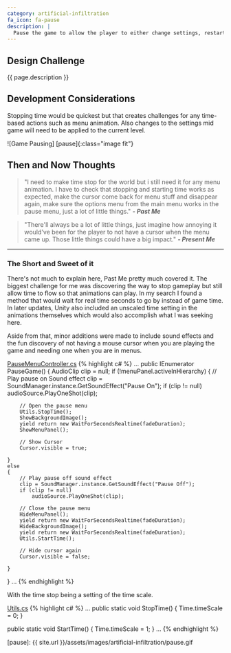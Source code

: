 ```yaml
---
category: artificial-infiltration
fa_icon: fa-pause
description: |
  Pause the game to allow the player to either change settings, restart, or quit. 
---
```


## Design Challenge

{{ page.description }}

## Development Considerations

Stopping time would be quickest but that creates challenges for any time-based actions such as menu animation. Also changes to the settings mid game will need to be applied to the current level. 

![Game Pausing] [pause]{:class="image fit"}

<!--excerpt_end-->

## Then and Now Thoughts

> "I need to make time stop for the world but i still need it for any menu animation. I have to check that stopping and starting time works as expected, make the cursor come back for menu stuff and disappear again, make sure the options menu from the main menu works in the pause menu, just a lot of little things." 
**_- Past Me_**

> "There'll always be a lot of little things, just imagine how annoying it would've been for the player to not have a cursor when the menu came up. Those little things could have a big impact."
**_- Present Me_**

---

### The Short and Sweet of it

There's not much to explain here, Past Me pretty much covered it. The biggest challenge for me was discovering the way to stop gameplay but still allow time to flow so that animations can play. In my search I found a method that would wait for real time seconds to go by instead of game time. In later updates, Unity also included an unscaled time setting in the animations themselves which would also accomplish what I was seeking here. 

Aside from that, minor additions were made to include sound effects and the fun discovery of not having a mouse cursor when you are playing the game and needing one when you are in menus. 

[PauseMenuController.cs]
{% highlight c# %}
...
public IEnumerator PauseGame()
{
    AudioClip clip = null;
    if (!menuPanel.activeInHierarchy)
    {
        // Play pause on Sound effect
        clip = SoundManager.instance.GetSoundEffect("Pause On");
        if (clip != null)
            audioSource.PlayOneShot(clip);

        // Open the pause menu
        Utils.StopTime();
        ShowBackgroundImage();
        yield return new WaitForSecondsRealtime(fadeDuration);
        ShowMenuPanel();

        // Show Cursor
        Cursor.visible = true;

    }
    else
    {
        // Play pause off sound effect
        clip = SoundManager.instance.GetSoundEffect("Pause Off");
        if (clip != null)
            audioSource.PlayOneShot(clip);

        // Close the pause menu
        HideMenuPanel();
        yield return new WaitForSecondsRealtime(fadeDuration);
        HideBackgroundImage();
        yield return new WaitForSecondsRealtime(fadeDuration);
        Utils.StartTime();

        // Hide cursor again
        Cursor.visible = false;

    }
}
...
{% endhighlight %}

With the time stop being a setting of the time scale.

[Utils.cs]
{% highlight c# %}
...
public static void StopTime()
{
    Time.timeScale = 0;
}

public static void StartTime()
{
    Time.timeScale = 1;
}
...
{% endhighlight %}


[pause]: {{ site.url }}/assets/images/artificial-infiltration/pause.gif

[PauseMenuController.cs]:		https://github.com/Kpable/Artificial-Infiltration/blob/master/Scripts/UI/PauseMenuController.cs
[Utils.cs]:                 https://github.com/Kpable/Artificial-Infiltration/blob/master/Scripts/Utils.cs